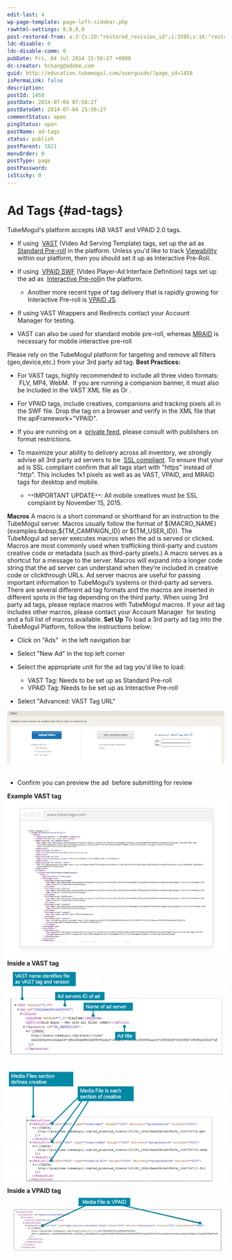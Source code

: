 ```yaml
---
edit-last: 4
wp-page-template: page-left-sidebar.php
rawhtml-settings: 0,0,0,0
post-restored-from: a:3:{s:20:"restored_revision_id";i:3595;s:16:"restored_by_user";i:4;s:13:"restored_time";i:1429839173;}
ldc-disable: 0
ldc-disable-comm: 0
pubDate: Fri, 04 Jul 2014 15:56:27 +0000
dc-creator: hchang@adobe.com
guid: http://education.tubemogul.com/userguide/?page_id=1458
isPermaLink: false
description: 
postId: 1458
postDate: 2014-07-04 07:56:27
postDateGmt: 2014-07-04 15:56:27
commentStatus: open
pingStatus: open
postName: ad-tags
status: publish
postParent: 1821
menuOrder: 0
postType: page
postPassword: 
isSticky: 0
---
```


# Ad Tags {#ad-tags}

TubeMogul's platform accepts IAB VAST&nbsp;and VPAID 2.0 tags.

* If using&nbsp; [VAST](http://www.iab.net/guidelines/508676/digitalvideo/vsuite/vast/vast_copy)&nbsp;(Video Ad Serving Template) tags, set up the ad as&nbsp; [Standard Pre-roll](../user-guide/planning/ad-formats/in-stream/standard-pre-roll/user-guideplanningad-formatsin-streamstandard-pre-roll.md)&nbsp;in the platform. Unless you'd like to track [Viewability](../user-guide/measurement/viewability/user-guidemeasurementviewability.md) within our platform, then you should set it up as Interactive Pre-Roll.

* If using&nbsp; [VPAID SWF](http://www.iab.net/vpaid)&nbsp;(Video Player-Ad Interface Definition)&nbsp;tags set up the ad as&nbsp; [Interactive Pre-roll](../user-guide/planning/ad-formats/in-stream/interactive-pre-roll/user-guideplanningad-formatsin-streaminteractive-pre-roll.md)in the platform.

    * Another more recent type of tag delivery that is rapidly growing for Interactive Pre-roll is [VPAID JS](vpaid-js/user-guideexecutionad-unit-setup3rd-party-tracking-adservingad-tagsvpaid-js.md).

* If using VAST Wrappers and Redirects&nbsp;contact your Account Manager&nbsp;for testing.
* VAST can also be used for standard mobile pre-roll, whereas [MRAID](http://www.iab.com/guidelines/mobile-rich-media-ad-interface-definitions-mraid/) is necessary for mobile interactive pre-roll

Please rely on the TubeMogul platform for targeting and remove all filters (geo,device,etc.) from your 3rd party ad tag. **Best Practices:**

* For VAST tags, highly recommended to include all three video formats: &nbsp;FLV, MP4, WebM. &nbsp;If you are running a companion banner, it must also be included in the VAST XML file as <HTMLResource> Or <IFrameResource>.
* For VPAID tags, include creatives, companions and tracking pixels all in the SWF file. Drop the tag on a browser and verify in the XML file that the apiFramework="VPAID".
* If you are running on a&nbsp; [private feed](../user-guide/planning/private-inventory/user-guideplanningprivate-inventory.md), please consult with publishers on format restrictions.
* To maximize your ability to delivery across all inventory, we strongly advise all 3rd party ad servers to be&nbsp; [SSL compliant](http://support.google.com/adxbuyer/bin/answer.py?hl=en&answer=3016708). To ensure that your ad is SSL compliant confirm that all&nbsp;tags start with "https" instead of "http". This includes 1x1 pixels as well as&nbsp;as VAST, VPAID, and MRAID tags for desktop and mobile.

    * `**`IMPORTANT UPDATE`**`: All mobile creatives must be SSL complaint by November 15, 2015.

**Macros** A macro is a short command or shorthand for an instruction to the TubeMogul server. Macros usually follow the format of&nbsp;${MACRO_NAME}(examples:&nbsp;${TM_CAMPAIGN_ID}&nbsp;or&nbsp;${TM_USER_ID}). The TubeMogul ad server executes macros when the ad is served or clicked. Macros are most commonly used when trafficking third-party and custom creative code or metadata (such as third-party pixels.) A macro serves as a shortcut for a message to the server. Macros will expand into a longer code string that the ad server can understand when they’re included in creative code or clickthrough URLs. Ad server macros are useful for passing important information to TubeMogul’s systems or third-party ad servers. There are several different ad tag formats and the macros are inserted in different spots in the tag depending on the third party.&nbsp;When using 3rd party ad tags, please replace macros with TubeMogul macros. If your ad tag includes other macros, please&nbsp;contact your Account Manager&nbsp; for testing and a full list of macros available. **Set Up** To load a 3rd party ad tag into the TubeMogul Platform, follow the instructions below:

* Click on "Ads" &nbsp;in the left navigation bar
* Select "New Ad" in the top left corner
* Select the appropriate unit for the ad tag you'd like to load:

    * VAST Tag: Needs to be set up as Standard Pre-roll
    * VPAID Tag: Needs to be set up as Interactive Pre-roll

* Select "Advanced: VAST Tag URL"

[ ![ad_tag](assets/ad-tag.png)](assets/ad-tag.png) &nbsp;

* Confirm you can preview the ad &nbsp;before submitting for review

**Example VAST tag** [ ![ad tags1](assets/ad-tags1.png)](assets/ad-tags1.png) **Inside a VAST tag** [ ![ad_tags2](assets/ad-tags2.png)](assets/ad-tags2.png) &nbsp; [ ![adtags3](assets/adtags3.png)](assets/adtags3.png) **Inside a VPAID tag** [ ![adtags4](assets/adtags4.png)](assets/adtags4.png) &nbsp; &nbsp; 